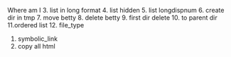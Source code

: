 Where am I
3. list in long format
4. list hidden
5. list longdispnum
6. create dir in tmp
7. move betty
8. delete betty
9. first dir delete
10. to parent dir
11.ordered list
12. file_type
1. symbolic_link
14. copy all html
